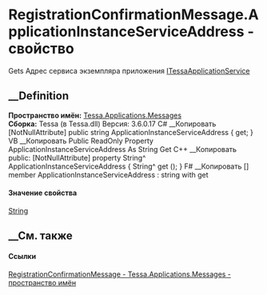 # RegistrationConfirmationMessage.ApplicationInstanceServiceAddress - свойство
Gets Адрес сервиса экземпляра приложения
[ITessaApplicationService](T_Tessa_Applications_Services_PlatformApplication_ITessaApplicationService.htm)
##  __Definition
 **Пространство имён:**
[Tessa.Applications.Messages](N_Tessa_Applications_Messages.htm)  
 **Сборка:** Tessa (в Tessa.dll) Версия: 3.6.0.17
C# __Копировать
    [NotNullAttribute]
    public string ApplicationInstanceServiceAddress { get; }
VB __Копировать
    <NotNullAttribute>
    Public ReadOnly Property ApplicationInstanceServiceAddress As String
    	Get
C++ __Копировать
     public:
    [NotNullAttribute]
    property String^ ApplicationInstanceServiceAddress {
    	String^ get ();
    }
F# __Копировать
     [<NotNullAttribute>]
    member ApplicationInstanceServiceAddress : string with get
#### Значение свойства
[String](https://learn.microsoft.com/dotnet/api/system.string)
##  __См. также
#### Ссылки
[RegistrationConfirmationMessage -
](T_Tessa_Applications_Messages_RegistrationConfirmationMessage.htm)
[Tessa.Applications.Messages - пространство
имён](N_Tessa_Applications_Messages.htm)
